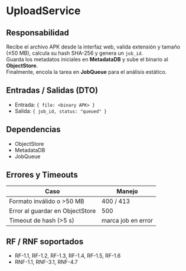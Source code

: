 # UploadService

## Responsabilidad
Recibe el archivo APK desde la interfaz web, valida extensión y tamaño (≤50 MB), calcula su hash SHA-256 y genera un `job_id`.  
Guarda los metadatos iniciales en **MetadataDB** y sube el binario al **ObjectStore**.  
Finalmente, encola la tarea en **JobQueue** para el análisis estático.

## Entradas / Salidas (DTO)
- Entrada: `{ file: <binary APK> }`  
- Salida: `{ job_id, status: "queued" }`

## Dependencias
- ObjectStore  
- MetadataDB  
- JobQueue

## Errores y Timeouts
| Caso                               | Manejo             |
|------------------------------------|--------------------|
| Formato inválido o >50 MB          | 400 / 413          |
| Error al guardar en ObjectStore    | 500                |
| Timeout de hash (>5 s)             | marca job en error |

## RF / RNF soportados
- RF-1.1, RF-1.2, RF-1.3, RF-1.4, RF-1.5, RF-1.6   
- RNF-1.1, RNF-3.1, RNF-4.7

